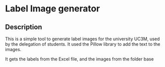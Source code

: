 # Label Image generator

## Description
This is a simple tool to generate label images for the university UC3M, used by the delegation of students.
It used the Pillow library to add the text to the images.

It gets the labels from the Excel file, and the images from the folder base

